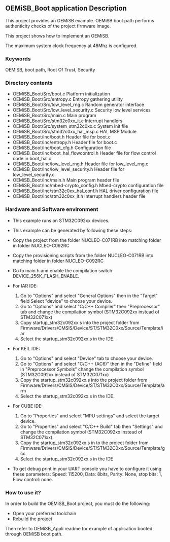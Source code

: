 ## <b>OEMiSB_Boot application Description</b>

This project provides an OEMiSB example. OEMiSB boot path performs
authenticity checks of the project firmware image.

This project shows how to implement an OEMiSB.

The maximum system clock frequency at 48Mhz is configured.

### <b>Keywords</b>

OEMiSB, boot path, Root Of Trust, Security

### <b>Directory contents</b>

-   OEMiSB_Boot/Src/boot.c Platform initialization
-   OEMiSB_Boot/Src/entropy.c Entropy gathering utility
-   OEMiSB_Boot/Src/low_level_rng.c Random generator interface
-   OEMiSB_Boot/Src/low_level_security.c Security low level services
-   OEMiSB_Boot/Src/main.c Main program
-   OEMiSB_Boot/Src/stm32c0xx_it.c Interrupt handlers
-   OEMiSB_Boot/Src/system_stm32c0xx.c System init file
-   OEMiSB_Boot/Src/stm32c0xx_hal_msp.c HAL MSP Module
-   OEMiSB_Boot/Inc/boot.h Header file for boot.c
-   OEMiSB_Boot/Inc/entropy.h Header file for boot.c
-   OEMiSB_Boot/Inc/boot_cfg.h Configuration file
-   OEMiSB_Boot/Inc/boot_hal_flowcontrol.h Header file for flow control
    code in boot_hal.c
-   OEMiSB_Boot/Inc/low_level_rng.h Header file for low_level_rng.c
-   OEMiSB_Boot/Inc/low_level_security.h Header file for
    low_level_security.c
-   OEMiSB_Boot/Inc/main.h Main program header file
-   OEMiSB_Boot/Inc/mbed-crypto_config.h Mbed-crypto configuration file
-   OEMiSB_Boot/Inc/stm32c0xx_hal_conf.h HAL driver configuration file
-   OEMiSB_Boot/Inc/stm32c0xx_it.h Interrupt handlers header file

### <b>Hardware and Software environment</b>

-   This example runs on STM32C092xx devices.
-   This example can be generated by following these steps:

-   Copy the project from the folder NUCLEO-C071RB into matching folder in folder NUCLEO-C092RC
-   Copy the provisioning scripts from the folder NUCLEO-C071RB into matching folder in folder NUCLEO-C092RC
-   Go to main.h and enable the compilation switch DEVICE_256K_FLASH_ENABLE.

-   For IAR IDE:
    1. Go to "Options" and select "General Options" then in the "Target" field Select "device" to choose your device.
    2. Go to "Options" and select "C/C++ Compiler" then "Preprocessor" tab and change the compilation symbol (STM32C092xx instead of STM32C071xx)
    3. Copy startup_stm32c092xx.s into the project folder from Firmware/Drivers/CMSIS/Device/ST/STM32C0xx/Source/Template/iar
    4. Select the startup_stm32c092xx.s in the IDE.

-   For KEIL IDE:
    1. Go to "Options" and select "Device" tab to choose your device.
    2. Go to "Options" and select "C/C++ (AC6)" then in the "Define" field in "Preprocessor Symbols" change the compilation symbol (STM32C092xx instead of STM32C071xx)
    3. Copy the startup_stm32c092xx.s into the project folder from Firmware/Drivers/CMSIS/Device/ST/STM32C0xx/Source/Template/arm
    4. Select the startup_stm32c092xx.s in the IDE.

-   For CUBE IDE:
    1. Go to "Properties" and select "MPU settings" and select the target device.
    2. Go to "Properties" and select "C/C++ Build" tab then "Settings" and change the compilation symbol (STM32C092xx instead of STM32C071xx).
    3. Copy the startup_stm32c092xx.s in to the project folder from Firmware/Drivers/CMSIS/Device/ST/STM32C0xx/Source/Template/gcc
    4. Select the startup_stm32c092xx.s in the IDE

-   To get debug print in your UART console you have to configure it
    using these parameters: Speed: 115200, Data: 8bits, Parity: None,
    stop bits: 1, Flow control: none.
### <b>How to use it?</b>

In order to build the OEMiSB_Boot project, you must do the following:

-   Open your preferred toolchain
-   Rebuild the project

Then refer to OEMiSB_Appli readme for example of application booted
through OEMiSB boot path.
